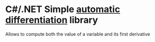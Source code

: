 C#/.NET Simple [automatic differentiation](http://en.wikipedia.org/wiki/Automatic_differentiation) library
==============

Allows to compute both the value of a variable and its first derivative